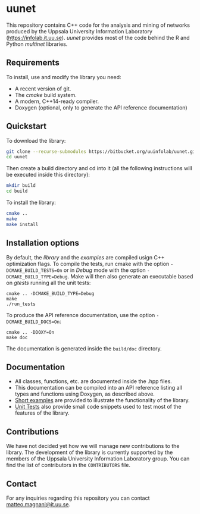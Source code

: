 # uunet

This repository contains C++ code for the analysis and mining of networks produced by the
Uppsala University Information Laboratory (https://infolab.it.uu.se). _uunet_ provides most
of the code behind the R and Python _multinet_ libraries.

## Requirements

To install, use and modify the library you need:

* A recent version of git.
* The *cmake* build system.
* A modern, C++14-ready compiler.
* Doxygen (optional, only to generate the API reference documentation)

## Quickstart

To download the library:

```sh
git clone --recurse-submodules https://bitbucket.org/uuinfolab/uunet.git
cd uunet
```

Then create a build directory and cd into it (all the following instructions will be executed inside this directory):

```sh
mkdir build
cd build
```

To install the library:

```sh
cmake ..
make
make install
```

## Installation options

By default, the *library* and the *examples* are compiled usign C++ optimization flags. To
compile the tests, run cmake with the option `-DCMAKE_BUILD_TESTS=On` or in *Debug* mode with
the option `-DCMAKE_BUILD_TYPE=Debug`. Make will then also generate an executable based on
*gtests* running all the unit tests:

```
cmake .. -DCMAKE_BUILD_TYPE=Debug
make
./run_tests
```

To produce the API reference documentation, use the option `-DCMAKE_BUILD_DOCS=On`:

```
cmake .. -DDOXY=On
make doc
```

The documentation is generated inside the `build/doc` directory.

## Documentation

* All classes, functions, etc. are documented inside the .hpp files.
* This documentation can be compiled into an API reference listing all types and functions using Doxygen, as described above.
* [Short examples](examples/) are provided to illustrate the functionality of the library.
* [Unit Tests](test/) also provide small code snippets used to test most of the features of the library.


## Contributions

We have not decided yet how we will manage new contributions to the library. The development of the
library is currently supported by the members of the Uppsala University Information Laboratory
group. You can find the list of contributors in the `CONTRIBUTORS` file.

## Contact

For any inquiries regarding this repository you can contact <matteo.magnani@it.uu.se>.



